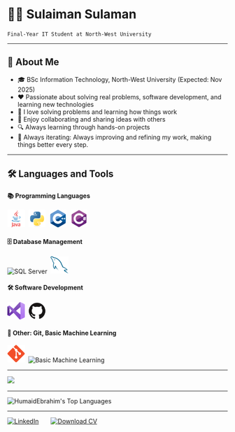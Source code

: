 # 🧑‍💻 Sulaiman Sulaman

`Final-Year IT Student at North-West University`

---

## 📍 About Me

- 🎓 BSc Information Technology, North-West University (Expected: Nov 2025)
- ❤️ Passionate about solving real problems, software development, and learning new technologies
- 🔧 I love solving problems and learning how things work
- 🤝 Enjoy collaborating and sharing ideas with others
- 🔍 Always learning through hands-on projects
- 🔁 Always iterating: Always improving and refining my work, making things better every step. 


---

## 🛠️ Languages and Tools

#### 📚 Programming Languages  
<img src="https://github.com/devicons/devicon/blob/master/icons/java/java-original-wordmark.svg" title="Java" alt="Java" width="40" height="40"/>&nbsp;
<img src="https://github.com/devicons/devicon/blob/master/icons/python/python-original.svg" title="Python" alt="Python" width="40" height="40"/>&nbsp;
<img src="https://github.com/devicons/devicon/blob/master/icons/cplusplus/cplusplus-original.svg" title="C++" alt="C++" width="40" height="40"/>&nbsp;
<img src="https://github.com/devicons/devicon/blob/master/icons/csharp/csharp-original.svg" title="C#" alt="C#" width="40" height="40"/>

#### 🗄️ Database Management  
<img src="https://cdn.jsdelivr.net/gh/devicons/devicon/icons/microsoftsqlserver/microsoftsqlserver-plain.svg" title="SQL Server" alt="SQL Server" width="40" height="40"/>&nbsp;
<img src="https://github.com/devicons/devicon/blob/master/icons/mysql/mysql-original.svg" title="SQL" alt="SQL" width="40" height="40"/>&nbsp;


#### 🛠️ Software Development  
<img src="https://github.com/devicons/devicon/blob/master/icons/visualstudio/visualstudio-original.svg" title="Visual Studio" alt="Visual Studio" width="40" height="40"/>&nbsp;
<img src="https://github.com/devicons/devicon/blob/master/icons/github/github-original.svg" title="GitHub" alt="GitHub" width="40" height="40"/>

#### 🧠 Other: Git, Basic Machine Learning  
<img src="https://github.com/devicons/devicon/blob/master/icons/git/git-original.svg" title="Git" alt="Git" width="40" height="40"/>&nbsp;
<img src="https://img.icons8.com/color/48/000000/artificial-intelligence.png" title="Basic Machine Learning" alt="Basic Machine Learning" width="40" height="40"/>

---
![](https://github-readme-stats.vercel.app/api?username=sulaimansulaman-dev&theme=gotham&hide_border=false&include_all_commits=false&count_private=false)<br/>

---

![HumaidEbrahim's Top Languages](https://github-readme-stats.vercel.app/api/top-langs/?username=HumaidEbrahim&theme=tokyonight&show_icons=true&hide_border=true&layout=compact)

---
[<img src="https://www.logo.wine/a/logo/LinkedIn/LinkedIn-Logo.wine.svg?logo=linkedin" alt="LinkedIn" width="200"/>](https://www.linkedin.com/in/sulaiman-sulaman-013a46319/)&nbsp;&nbsp;&nbsp;&nbsp;&nbsp;&nbsp;
[<img src="https://cdn-icons-png.flaticon.com/512/909/909212.png" alt="Download CV" width="100"/>](https://github.com/sulaimansulaman-dev/sulaimansulaman-dev/raw/main/Sulaiman_Sulaman_CV.pdf)

